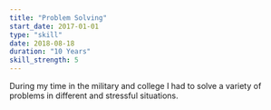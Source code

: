 ```yaml
---
title: "Problem Solving"
start_date: 2017-01-01
type: "skill"
date: 2018-08-18
duration: "10 Years"
skill_strength: 5
---
```


During my time in the military and college I had to solve a variety of problems 
in different and stressful situations.